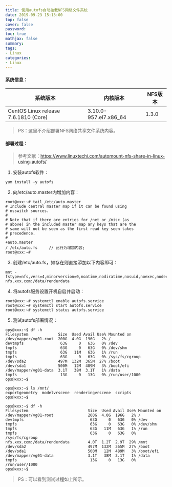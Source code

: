 ```yaml
---
title: 使用autofs自动挂载NFS网络文件系统
date: 2019-09-23 15:13:00
top: false
cover: false
password:
toc: true
mathjax: false
summary:
tags:
- Linux
categories:
- Linux
---
```


#### 系统信息：

系统版本 | 内核版本 | NFS版本
---|---|---
CentOS Linux release 7.6.1810 (Core) | 3.10.0-957.el7.x86_64 | 1.3.0

> PS：这里不介绍部署NFS网络共享文件系统内容。

#### 部署过程：

> 参考文献：https://www.linuxtechi.com/automount-nfs-share-in-linux-using-autofs/

1. 安装autofs软件：
```
yum install -y autofs
```

2. 向/etc/auto.master内增加内容：
```
root@xxx:~# tail /etc/auto.master
# Include central master map if it can be found using
# nsswitch sources.
#
# Note that if there are entries for /net or /misc (as
# above) in the included master map any keys that are the
# same will not be seen as the first read key seen takes
# precedence.
#
+auto.master
/ /etc/auto.fs     // 此行为增加内容;
root@xxx:~# 
```

3. 创建/etc/auto.fs，如存在则直接添加以下内容即可：
```
mnt -fstype=nfs,vers=4,minorversion=0,noatime,nodiratime,nosuid,noexec,nodev,ro,bg,soft,_netdev nfs.xxx.com:/data/renderdata
```

4. 将autofs服务设置开机自启并启动：
```
root@xxx:~# systemctl enable autofs.service
root@xxx:~# systemctl start autofs.service
root@xxx:~# systemctl status autofs.service
```

5. 测试autofs部署情况：
```
ops@xxx:~$ df -h
Filesystem             Size  Used Avail Use% Mounted on
/dev/mapper/vg01-root  200G  4.0G  196G   2% /
devtmpfs                63G     0   63G   0% /dev
tmpfs                   63G     0   63G   0% /dev/shm
tmpfs                   63G   11M   63G   1% /run
tmpfs                   63G     0   63G   0% /sys/fs/cgroup
/dev/sda2              497M  132M  365M  27% /boot
/dev/sda1              500M   12M  489M   3% /boot/efi
/dev/mapper/vg01-data  3.1T   38M  3.1T   1% /data
tmpfs                   13G     0   13G   0% /run/user/1000
ops@xxx:~$

ops@xxx:~$ ls /mnt/
exportgeometry  modelvrscene  renderingvrscene  scripts
ops@xxx:~$ 

ops@xxx:~$ df -h
Filesystem                          Size  Used Avail Use% Mounted on
/dev/mapper/vg01-root               200G  4.0G  196G   2% /
devtmpfs                             63G     0   63G   0% /dev
tmpfs                                63G     0   63G   0% /dev/shm
tmpfs                                63G   11M   63G   1% /run
tmpfs                                63G     0   63G   0% /sys/fs/cgroup
nfs.xxx.com:/data/renderdata        4.0T  1.2T  2.9T  29% /mnt
/dev/sda2                           497M  132M  365M  27% /boot
/dev/sda1                           500M   12M  489M   3% /boot/efi
/dev/mapper/vg01-data               3.1T   38M  3.1T   1% /data
tmpfs                                13G     0   13G   0% /run/user/1000
ops@xxx:~$
```
> PS：可以看到测试过程如上所示。